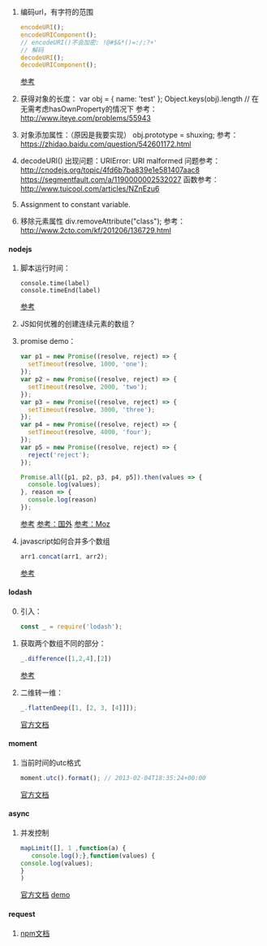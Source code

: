 1. 编码url，有字符的范围

    ````javascript
    encodeURI();
    encodeURIComponent();
    // encodeURI()不会加密: !@#$&*()=:/;?+' 
    // 解码
    decodeURI();
    decodeURIComponent();
    ````
    [参考](http://www.cnblogs.com/glory-jzx/archive/2013/06/14/3135580.html)
    
1. 获得对象的长度：
    var obj = {
        name: 'test'
    };
    Object.keys(obj).length // 在无需考虑hasOwnProperty的情况下
    参考：http://www.iteye.com/problems/55943
    
2. 对象添加属性：（原因是我要实现）
    obj.prototype = shuxing;
    参考：https://zhidao.baidu.com/question/542601172.html
    
3. decodeURI()
    出现问题：URIError: URI malformed
    问题参考：http://cnodejs.org/topic/4fd6b7ba839e1e581407aac8
        https://segmentfault.com/a/1190000002532027
    函数参考：http://www.tuicool.com/articles/NZnEzu6
    
4. Assignment to constant variable.

5. 移除元素属性
   div.removeAttribute("class");
   参考：http://www.2cto.com/kf/201206/136729.html
   
#### nodejs

1. 脚本运行时间：

    ````
    console.time(label)  
    console.timeEnd(label)
    ````
    [参考](http://book.51cto.com/art/201405/439608.htm)

2. JS如何优雅的创建连续元素的数组？

3. promise demo：

    ````javascript
    var p1 = new Promise((resolve, reject) => { 
      setTimeout(resolve, 1000, 'one'); 
    }); 
    var p2 = new Promise((resolve, reject) => { 
      setTimeout(resolve, 2000, 'two'); 
    });
    var p3 = new Promise((resolve, reject) => {
      setTimeout(resolve, 3000, 'three');
    });
    var p4 = new Promise((resolve, reject) => {
      setTimeout(resolve, 4000, 'four');
    });
    var p5 = new Promise((resolve, reject) => {
      reject('reject');
    });
    
    Promise.all([p1, p2, p3, p4, p5]).then(values => { 
      console.log(values);
    }, reason => {
      console.log(reason)
    });
    ````

    [参考](https://wohugb.gitbooks.io/ecmascript-6/content/docs/promise.html)
    [参考：国外](https://www.tomas-dvorak.cz/posts/nodejs-request-without-dependencies/)
    [参考：Moz](https://developer.mozilla.org/en-US/docs/Web/JavaScript/Reference/Global_Objects/Promise/all)
    
4. javascript如何合并多个数组

    ````javascript
    arr1.concat(arr1, arr2);
    ````
    [参考](https://segmentfault.com/q/1010000000141170)
    
#### lodash

0. 引入：
    ````javascript
    const _ = require('lodash');
    ````

1. 获取两个数组不同的部分：
    ````javascript
    _.difference([1,2,4],[2])
    ````
    [参考](http://www.cnblogs.com/shikelong/p/4489615.html)
    
2. 二维转一维：
    ````javascript
    _.flattenDeep([1, [2, 3, [4]]]);
    ````
    [官方文档](http://lodashjs.com/docs/)
    
#### moment

1. 当前时间的utc格式

    ````javascript
    moment.utc().format(); // 2013-02-04T18:35:24+00:00
    ````
    [官方文档](http://momentjs.com/docs/)

#### async

1. 并发控制

    ````javascript
    mapLimit([], 1 ,function(a) {
       console.log();},function(values) {
    console.log(values);
    }
    )
    ````
    [官方文档](http://caolan.github.io/async/docs.html#mapLimit)
    [demo](http://wiki.jikexueyuan.com/project/node-lessons/async.html)
    
#### request

1. [npm文档](https://www.npmjs.com/package/request)
   
    

    